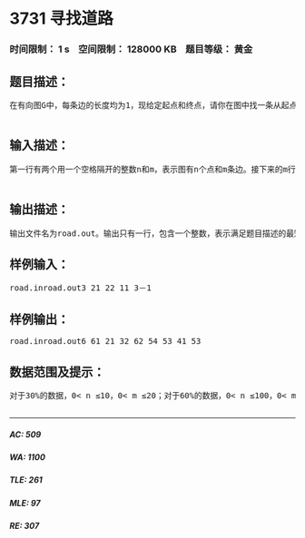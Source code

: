 # 3731 寻找道路   
### 时间限制： 1 s&nbsp;&nbsp;&nbsp;&nbsp;空间限制： 128000 KB&nbsp;&nbsp;&nbsp;&nbsp;题目等级： 黄金  
## 题目描述：  

<pre>
在有向图G中，每条边的长度均为1，现给定起点和终点，请你在图中找一条从起点到终点的路径，该路径满足以下条件：1．路径上的所有点的出边所指向的点都直接或间接与终点连通。2．在满足条件1的情况下使路径最短。注意：图G中可能存在重边和自环，题目保证终点没有出边。请你输出符合条件的路径的长度。  

</pre>
  
  
## 输入描述：  

<pre>
第一行有两个用一个空格隔开的整数n和m，表示图有n个点和m条边。接下来的m行每行2个整数x、y，之间用一个空格隔开，表示有一条边从点x指向点y。最后一行有两个用一个空格隔开的整数s、t，表示起点为s，终点为t。  

</pre>
  
  
## 输出描述：  

<pre>
输出文件名为road.out。输出只有一行，包含一个整数，表示满足题目描述的最短路径的长度。如果这样的路径不存在，输出-1。
</pre>
  
  
## 样例输入：  

<pre>
road.inroad.out3 21 22 11 3－1
</pre>
  
  
## 样例输出：  

<pre>
road.inroad.out6 61 21 32 62 54 53 41 53
</pre>
  
  
## 数据范围及提示：  

<pre>
对于30%的数据，0< n ≤10，0< m ≤20；对于60%的数据，0< n ≤100，0< m ≤2000；对于100%的数据，0< n ≤10,000，0< m ≤200,000，0< x,y,s,t≤n，x≠t。  

</pre>
  
  
***  

##### AC: 509  
##### WA: 1100  
##### TLE: 261  
##### MLE: 97  
##### RE: 307  
